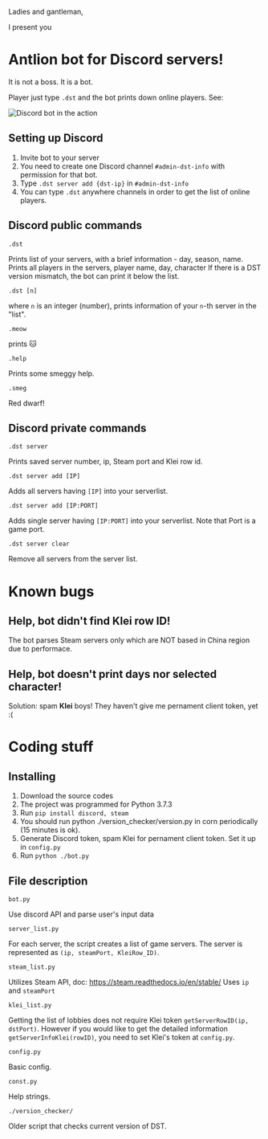 Ladies and gantleman, 

I present you 

# Antlion bot for Discord servers!

It is not a boss. It is a bot. 

Player just type `.dst` and the bot prints down online players. See: 

![Discord bot in the action](https://i.imgur.com/pvrRqwu.png)


## Setting up Discord
1. Invite bot to your server
2. You need to create one Discord channel `#admin-dst-info` with permission for that bot.
3. Type `.dst server add {dst-ip}` in `#admin-dst-info`
4. You can type `.dst` anywhere channels in order to get the list of online players.

## Discord public commands
```.dst``` 

Prints list of your servers, with a brief information - day, season, name.
Prints all players in the servers, player name, day, character
If there is a DST version mismatch, the bot can print it below the list. 

```.dst [n]```

where `n` is an integer (number), prints information of your `n`-th server in the "list". 

```.meow```

prints :cat:

```.help```

Prints some smeggy help.

```.smeg```

Red dwarf! 

## Discord private commands
```.dst server```

Prints saved server number, ip, Steam port and Klei row id.

```.dst server add [IP]```

Adds all servers having `[IP]` into your serverlist.

```.dst server add [IP:PORT]```

Adds single server having `[IP:PORT]` into your serverlist.
Note that Port is a game port.

```.dst server clear```

Remove all servers from the server list.

# Known bugs 
## Help, bot didn't find Klei row ID!
The bot parses Steam servers only which are NOT based in China region due to performace.

## Help, bot doesn't print days nor selected character!
Solution: spam **Klei** boys! 
They haven't give me pernament client token, yet :( 

# Coding stuff
## Installing 
1. Download the source codes
2. The project was programmed for Python 3.7.3
3. Run `pip install discord, steam`
4. You should run python ./version_checker/version.py in corn periodically (15 minutes is ok).
5. Generate Discord token, spam Klei for pernament client token. Set it up in `config.py`
6. Run `python ./bot.py`

## File description

```bot.py```  

Use discord API and parse user's input data

```server_list.py```

For each server, the script creates a list of game servers. The server is represented as `(ip, steamPort, KleiRow_ID)`.

```steam_list.py```

Utilizes Steam API, doc: https://steam.readthedocs.io/en/stable/  Uses `ip` and `steamPort`

```klei_list.py```

Getting the list of lobbies does not require Klei token `getServerRowID(ip, dstPort)`. 
However if you would like to get the detailed information `getServerInfoKlei(rowID)`, you need to set Klei's token at `config.py`. 

```config.py```

Basic config.

```const.py```

Help strings.

```./version_checker/```

Older script that checks current version of DST. 
